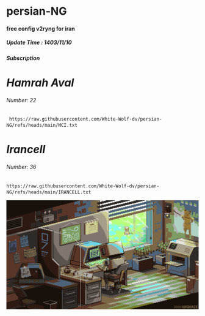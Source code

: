 # persian-NG

#### free config v2ryng for iran


<h5>Update Time : 1403/11/10</h5>

##### Subscription

  # *****Hamrah Aval*****

<h6>Number: 22 </h6>

     https://raw.githubusercontent.com/White-Wolf-dv/persian-NG/refs/heads/main/MCI.txt

# *****Irancell*****

<h6>Number: 36 </h6>

    https://raw.githubusercontent.com/White-Wolf-dv/persian-NG/refs/heads/main/IRANCELL.txt

<p align="center">
<img  src="https://github.com/White-Wolf-dv/White-Wolf-dv/blob/main/14.gif">
</p>
